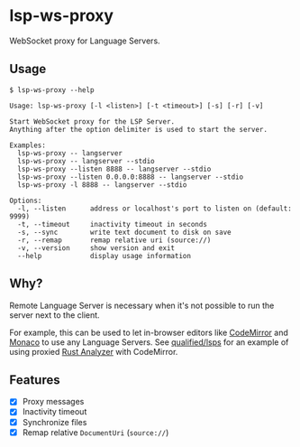 # lsp-ws-proxy

WebSocket proxy for Language Servers.

## Usage

```
$ lsp-ws-proxy --help

Usage: lsp-ws-proxy [-l <listen>] [-t <timeout>] [-s] [-r] [-v]

Start WebSocket proxy for the LSP Server.
Anything after the option delimiter is used to start the server.

Examples:
  lsp-ws-proxy -- langserver
  lsp-ws-proxy -- langserver --stdio
  lsp-ws-proxy --listen 8888 -- langserver --stdio
  lsp-ws-proxy --listen 0.0.0.0:8888 -- langserver --stdio
  lsp-ws-proxy -l 8888 -- langserver --stdio

Options:
  -l, --listen      address or localhost's port to listen on (default: 9999)
  -t, --timeout     inactivity timeout in seconds
  -s, --sync        write text document to disk on save
  -r, --remap       remap relative uri (source://)
  -v, --version     show version and exit
  --help            display usage information
```

## Why?

Remote Language Server is necessary when it's not possible to run the server next to the client.

For example, this can be used to let in-browser editors like [CodeMirror][codemirror] and [Monaco][monaco] to use any Language Servers.
See [qualified/lsps] for an example of using proxied [Rust Analyzer][rust-analyzer] with CodeMirror.

## Features

- [x] Proxy messages
- [x] Inactivity timeout
- [x] Synchronize files
- [x] Remap relative `DocumentUri` (`source://`)

[codemirror]: https://codemirror.net/
[monaco]: https://microsoft.github.io/monaco-editor/
[qualified/lsps]: https://github.com/qualified/lsps
[rust-analyzer]: https://github.com/rust-analyzer/rust-analyzer
